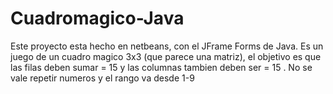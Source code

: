 # Cuadromagico-Java
 Este proyecto esta hecho en netbeans, con el JFrame Forms de Java. Es un juego de un cuadro magico 3x3  (que parece una matriz), el objetivo es que las filas deben sumar = 15 y las columnas tambien deben ser = 15 . No se vale repetir numeros y el rango va desde 1-9
